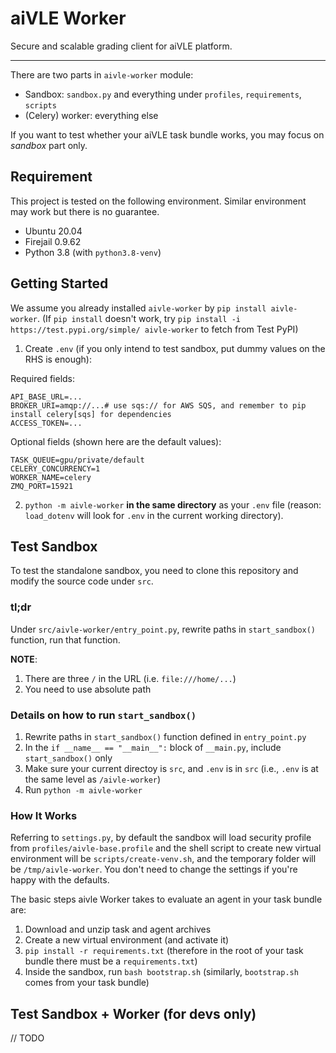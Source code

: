 # aiVLE Worker

Secure and scalable grading client for aiVLE platform.

---

There are two parts in `aivle-worker` module:

- Sandbox: `sandbox.py` and everything under `profiles`, `requirements`, `scripts`
- (Celery) worker: everything else

If you want to test whether your aiVLE task bundle works, you may focus on *sandbox* part only.

## Requirement

This project is tested on the following environment. Similar environment may work but there is no guarantee.

* Ubuntu 20.04
* Firejail 0.9.62
* Python 3.8 (with `python3.8-venv`)

## Getting Started

We assume you already installed `aivle-worker` by `pip install aivle-worker`.
(If `pip install` doesn't work, try `pip install -i https://test.pypi.org/simple/ aivle-worker` to fetch from Test PyPI)

1. Create `.env` (if you only intend to test sandbox, put dummy values on the RHS is enough):

Required fields:
```dotenv
API_BASE_URL=...
BROKER_URI=amqp://...# use sqs:// for AWS SQS, and remember to pip install celery[sqs] for dependencies
ACCESS_TOKEN=...

```
Optional fields (shown here are the default values):
```dotenv
TASK_QUEUE=gpu/private/default
CELERY_CONCURRENCY=1
WORKER_NAME=celery
ZMQ_PORT=15921
```

2. `python -m aivle-worker` **in the same directory** as your `.env` file (reason: `load_dotenv` will look for `.env`
in the current working directory).

## Test Sandbox

To test the standalone sandbox, you need to clone this repository and modify the source code under `src`.

### tl;dr

Under `src/aivle-worker/entry_point.py`, rewrite paths in `start_sandbox()` function, run that function.

**NOTE**:

1. There are three `/` in the URL (i.e. `file:///home/...`)
2. You need to use absolute path

### Details on how to run `start_sandbox()`

1. Rewrite paths in `start_sandbox()` function defined in `entry_point.py`
2. In the `if __name__ == "__main__":` block of `__main.py`, include `start_sandbox()` only
3. Make sure your current directoy is `src`, and `.env` is in `src` (i.e., `.env` is at the same level as 
`/aivle-worker`)
4. Run `python -m aivle-worker`

### How It Works

Referring to `settings.py`, by default the sandbox will load security profile from `profiles/aivle-base.profile`
and the shell script to create new virtual environment will be `scripts/create-venv.sh`, and the temporary folder will
be `/tmp/aivle-worker`. You don't need to change the settings if you're happy with the defaults.

The basic steps aivle Worker takes to evaluate an agent in your task bundle are:

1. Download and unzip task and agent archives
2. Create a new virtual environment (and activate it)
3. `pip install -r requirements.txt` (therefore in the root of your task bundle there must be a `requirements.txt`)
4. Inside the sandbox, run `bash bootstrap.sh` (similarly, `bootstrap.sh` comes from your task bundle)

## Test Sandbox + Worker (for devs only)

// TODO
